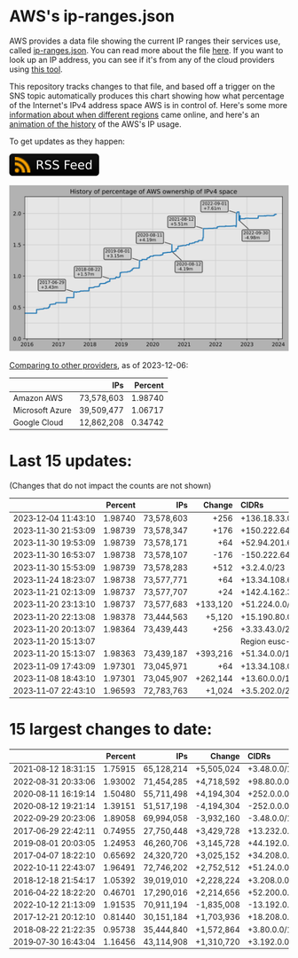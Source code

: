 # AWS's ip-ranges.json

AWS provides a data file showing the current IP ranges their
services use, called [ip-ranges.json](https://ip-ranges.amazonaws.com/ip-ranges.json).
You can read more about the file [here](https://docs.aws.amazon.com/general/latest/gr/aws-ip-ranges.html).
If you want to look up an IP address, you can see if it's from any of the cloud providers using [this tool](https://cloud-ips.s3-us-west-2.amazonaws.com/index.html).

This repository tracks changes to that file, and based off a trigger on the SNS 
topic automatically produces this chart showing how what percentage of the 
Internet's IPv4 address space AWS is in control of.  Here's some 
more [information about when different regions](announces.md) came 
online, and here's an [animation of the history](https://youtu.be/Su25yl7eol8) 
of the AWS's IP usage.

To get updates as they happen:

[![RSS Icon](images/rss_badge.svg)](https://raw.githubusercontent.com/seligman/aws-ip-ranges/master/rss.xml)

![History of AWS](history_count.svg)

[Comparing to other providers](https://github.com/seligman/cloud_sizes), as of 2023-12-06:

| | IPs | Percent |
| --- | ---: | ---: |
| Amazon AWS | 73,578,603 | 1.98740 |
| Microsoft Azure | 39,509,477 | 1.06717 |
| Google Cloud | 12,862,208 | 0.34742 |


# Last 15 updates:

(Changes that do not impact the counts are not shown)

| | Percent | IPs | Change | CIDRs |
| :--- | ---: | ---: | ---: | :--- |
| 2023&#8209;12&#8209;04&nbsp;11:43:10 | 1.98740 | 73,578,603 | +256 | +136.18.33.0/24 |
| 2023&#8209;11&#8209;30&nbsp;21:53:09 | 1.98739 | 73,578,347 | +176 | +150.222.64.128/25,&nbsp;+150.222.64.96/27,&nbsp;+150.222.64.80/28 |
| 2023&#8209;11&#8209;30&nbsp;19:53:09 | 1.98739 | 73,578,171 | +64 | +52.94.201.64/26 |
| 2023&#8209;11&#8209;30&nbsp;16:53:07 | 1.98738 | 73,578,107 | -176 | -150.222.64.128/25,&nbsp;-150.222.64.96/27,&nbsp;-150.222.64.80/28 |
| 2023&#8209;11&#8209;30&nbsp;15:53:09 | 1.98739 | 73,578,283 | +512 | +3.2.4.0/23 |
| 2023&#8209;11&#8209;24&nbsp;18:23:07 | 1.98738 | 73,577,771 | +64 | +13.34.108.64/26 |
| 2023&#8209;11&#8209;21&nbsp;02:13:09 | 1.98737 | 73,577,707 | +24 | +142.4.162.32/28,&nbsp;+142.4.162.24/29 |
| 2023&#8209;11&#8209;20&nbsp;23:13:10 | 1.98737 | 73,577,683 | +133,120 | +51.224.0.0/15,&nbsp;+136.18.144.0/21 |
| 2023&#8209;11&#8209;20&nbsp;22:13:08 | 1.98378 | 73,444,563 | +5,120 | +15.190.80.0/20,&nbsp;+15.190.252.0/22 |
| 2023&#8209;11&#8209;20&nbsp;20:13:07 | 1.98364 | 73,439,443 | +256 | +3.33.43.0/24 |
| 2023&#8209;11&#8209;20&nbsp;15:13:07 | | | | Region eusc-de-east-1 |
| 2023&#8209;11&#8209;20&nbsp;15:13:07 | 1.98363 | 73,439,187 | +393,216 | +51.34.0.0/15,&nbsp;+51.226.0.0/15,&nbsp;+182.28.0.0/15 |
| 2023&#8209;11&#8209;09&nbsp;17:43:09 | 1.97301 | 73,045,971 | +64 | +13.34.108.0/26 |
| 2023&#8209;11&#8209;08&nbsp;18:43:10 | 1.97301 | 73,045,907 | +262,144 | +13.60.0.0/14 |
| 2023&#8209;11&#8209;07&nbsp;22:43:10 | 1.96593 | 72,783,763 | +1,024 | +3.5.202.0/23,&nbsp;+3.5.214.0/23 |


# 15 largest changes to date:

| | Percent | IPs | Change | CIDRs |
| :--- | ---: | ---: | ---: | :--- |
| 2021&#8209;08&#8209;12&nbsp;18:31:15 | 1.75915 | 65,128,214 | +5,505,024 | +3.48.0.0/12,&nbsp;+35.96.0.0/12,&nbsp;+3.152.0.0/13,&nbsp;... |
| 2022&#8209;08&#8209;31&nbsp;20:33:06 | 1.93002 | 71,454,285 | +4,718,592 | +98.80.0.0/12,&nbsp;+184.32.0.0/12,&nbsp;+13.184.0.0/13,&nbsp;... |
| 2020&#8209;08&#8209;11&nbsp;16:19:14 | 1.50480 | 55,711,498 | +4,194,304 | +252.0.0.0/10 |
| 2020&#8209;08&#8209;12&nbsp;19:21:14 | 1.39151 | 51,517,198 | -4,194,304 | -252.0.0.0/10 |
| 2022&#8209;09&#8209;29&nbsp;20:23:06 | 1.89058 | 69,994,058 | -3,932,160 | -3.48.0.0/12,&nbsp;-35.96.0.0/12,&nbsp;-3.240.0.0/13,&nbsp;... |
| 2017&#8209;06&#8209;29&nbsp;22:42:11 | 0.74955 | 27,750,448 | +3,429,728 | +13.232.0.0/13,&nbsp;+34.240.0.0/13,&nbsp;+35.168.0.0/13,&nbsp;... |
| 2019&#8209;08&#8209;01&nbsp;20:03:05 | 1.24953 | 46,260,706 | +3,145,728 | +44.192.0.0/10,&nbsp;-3.192.0.0/12 |
| 2017&#8209;04&#8209;07&nbsp;18:22:10 | 0.65692 | 24,320,720 | +3,025,152 | +34.208.0.0/12,&nbsp;+34.224.0.0/12,&nbsp;+13.58.0.0/15,&nbsp;... |
| 2022&#8209;10&#8209;11&nbsp;22:43:07 | 1.96491 | 72,746,202 | +2,752,512 | +51.24.0.0/13,&nbsp;+57.104.0.0/13,&nbsp;+51.20.0.0/14,&nbsp;... |
| 2018&#8209;12&#8209;18&nbsp;21:54:17 | 1.05392 | 39,019,010 | +2,228,224 | +3.208.0.0/12,&nbsp;+3.224.0.0/12,&nbsp;+13.48.0.0/15 |
| 2016&#8209;04&#8209;22&nbsp;18:22:20 | 0.46701 | 17,290,016 | +2,214,656 | +52.200.0.0/13,&nbsp;+52.208.0.0/13,&nbsp;+52.36.0.0/14,&nbsp;... |
| 2022&#8209;10&#8209;12&nbsp;21:13:09 | 1.91535 | 70,911,194 | -1,835,008 | -13.192.0.0/13,&nbsp;-16.28.0.0/14,&nbsp;-40.172.0.0/14,&nbsp;... |
| 2017&#8209;12&#8209;21&nbsp;20:12:10 | 0.81440 | 30,151,184 | +1,703,936 | +18.208.0.0/13,&nbsp;+18.204.0.0/14,&nbsp;+18.224.0.0/14,&nbsp;... |
| 2018&#8209;08&#8209;22&nbsp;21:22:35 | 0.95738 | 35,444,840 | +1,572,864 | +3.80.0.0/12,&nbsp;+3.16.0.0/14,&nbsp;+3.40.0.0/14 |
| 2019&#8209;07&#8209;30&nbsp;16:43:04 | 1.16456 | 43,114,908 | +1,310,720 | +3.192.0.0/12,&nbsp;+15.222.0.0/15,&nbsp;+15.236.0.0/15 |
